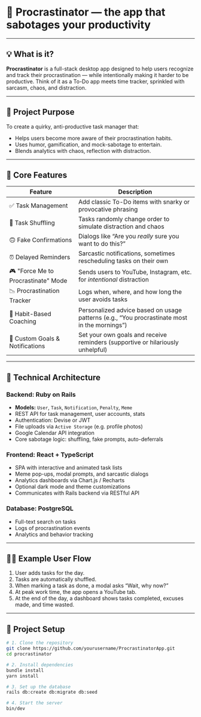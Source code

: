 # 🧠 Procrastinator — the app that sabotages your productivity

---

## 💡 What is it?

**Procrastinator** is a full-stack desktop app designed to help users recognize and track their procrastination — while intentionally making it harder to be productive. Think of it as a To-Do app meets time tracker, sprinkled with sarcasm, chaos, and distraction.

---

## 🎯 Project Purpose

To create a quirky, anti-productive task manager that:

- Helps users become more aware of their procrastination habits.
- Uses humor, gamification, and mock-sabotage to entertain.
- Blends analytics with chaos, reflection with distraction.

---

## 🔧 Core Features

| Feature                                 | Description                                                                                      |
| -------------------------------------- | ------------------------------------------------------------------------------------------------ |
| ✅ Task Management                     | Add classic To-Do items with snarky or provocative phrasing                                      |
| 🔀 Task Shuffling                      | Tasks randomly change order to simulate distraction and chaos                                    |
| 🙃 Fake Confirmations                  | Dialogs like “Are you *really* sure you want to do this?”                                        |
| ⏰ Delayed Reminders                   | Sarcastic notifications, sometimes rescheduling tasks on their own                              |
| 🎮 "Force Me to Procrastinate" Mode    | Sends users to YouTube, Instagram, etc. for *intentional* distraction                           |
| 📉 Procrastination Tracker             | Logs when, where, and how long the user avoids tasks                                             |
| 🧘 Habit-Based Coaching                | Personalized advice based on usage patterns (e.g., “You procrastinate most in the mornings”)     |
| 🎯 Custom Goals & Notifications       | Set your own goals and receive reminders (supportive or hilariously unhelpful)                  |

---

## 🧱 Technical Architecture

### Backend: **Ruby on Rails**

- **Models:** `User`, `Task`, `Notification`, `Penalty`, `Meme`
- REST API for task management, user accounts, stats
- Authentication: Devise or JWT
- File uploads via `Active Storage` (e.g. profile photos)
- Google Calendar API integration
- Core sabotage logic: shuffling, fake prompts, auto-deferrals

### Frontend: **React + TypeScript**

- SPA with interactive and animated task lists
- Meme pop-ups, modal prompts, and sarcastic dialogs
- Analytics dashboards via Chart.js / Recharts
- Optional dark mode and theme customizations
- Communicates with Rails backend via RESTful API

### Database: **PostgreSQL**

- Full-text search on tasks
- Logs of procrastination events
- Analytics and behavior tracking

---

## 🧑‍💻 Example User Flow

1. User adds tasks for the day.
2. Tasks are automatically shuffled.
3. When marking a task as done, a modal asks “Wait, why now?”
4. At peak work time, the app opens a YouTube tab.
5. At the end of the day, a dashboard shows tasks completed, excuses made, and time wasted.

---

## 🚀 Project Setup

```bash
# 1. Clone the repository
git clone https://github.com/yourusername/ProcrastinatorApp.git
cd procrastinator

# 2. Install dependencies
bundle install
yarn install

# 3. Set up the database
rails db:create db:migrate db:seed

# 4. Start the server
bin/dev

